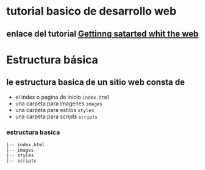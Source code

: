 # tutorial basico de desarrollo web
## enlace del tutorial [Gettinng satarted whit the web](https://developer.mozilla.org/en-US/docs/Learn/Getting_started_with_the_web)

# Estructura básica
## le estructura basica de un sitio web consta de
- el index o pagina de inicio <code>index.html</code>
- una carpeta para imagenes <code>images</code>
- una carpeta para estilos <code>styles</code>
- una carpeta para scripts <code>scripts</code>

### estructura basica
```
|-- index.html
|-- images
|-- styles
|-- scripts
```